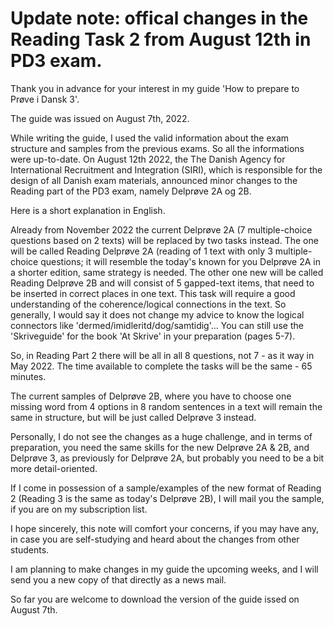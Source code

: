 
<script async data-uid="7a1315e1ac" src="https://fantastic-artisan-8379.ck.page/7a1315e1ac/index.js"></script>
# Update note: offical changes in the Reading Task 2 from August 12th in PD3 exam.  

Thank you in advance for your interest in my guide 'How to prepare to Prøve i Dansk 3'.  

The guide was issued on August 7th, 2022. 

While writing the guide, I used the valid information about the exam structure and samples from the previous exams. So all the informations were up-to-date. On August 12th 2022, the The Danish Agency for International Recruitment and Integration (SIRI), which is responsible for the design of all Danish exam materials, announced minor changes to the Reading part of the PD3 exam, namely Delprøve 2A og 2B.

Here is a short explanation in English.

Already from November 2022 the current Delprøve 2A (7 multiple-choice questions based on 2 texts) will be replaced by two tasks instead. The one will be called Reading Delprøve 2A (reading of 1 text with only 3 multiple-choice questions; it will resemble the today's known for you Delprøve 2A in a shorter edition, same strategy is needed. The other one new will be called Reading Delprøve 2B and will consist of 5 gapped-text items, that need to be inserted in correct places in one text. This task will require a good understanding of the coherence/logical connections in the text. So generally, I would say it does not change my advice to know the logical connectors like 'dermed/imidleritd/dog/samtidig'... You can still use the 'Skriveguide' for the book 'At Skrive' in your preparation (pages 5-7).

So, in Reading Part 2 there will be all in all 8 questions, not 7 - as it way in May 2022. The time available to complete the tasks will be the same - 65 minutes.

The current samples of Delprøve 2B, where you have to choose one missing word from 4 options in 8 random sentences in a text will remain the same in structure, but will be just called Delprøve 3 instead.

Personally, I do not see the changes as a huge challenge, and in terms of preparation, you need the same skills for the new Delprøve 2A & 2B, and Delprøve 3, as previously for Delprøve 2A, but probably you need to be a bit more detail-oriented.

If I come in possession of a sample/examples of the new format of Reading 2 (Reading 3 is the same as today's Delprøve 2B), I will mail you the sample, if you are on my subscription list. 

I hope sincerely, this note will comfort your concerns, if you may have any, in case you are self-studying and heard about the changes from other students. 

I am planning to make changes in my guide the upcoming weeks, and I will send you a new copy of that directly as a news mail.

So far you are welcome to download the version of the guide issed on August 7th. 
